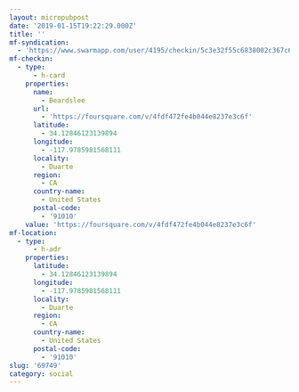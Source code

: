 ```yaml
---
layout: micropubpost
date: '2019-01-15T19:22:29.000Z'
title: ''
mf-syndication:
  - 'https://www.swarmapp.com/user/4195/checkin/5c3e32f55c6838002c367c61'
mf-checkin:
  - type:
      - h-card
    properties:
      name:
        - Beardslee
      url:
        - 'https://foursquare.com/v/4fdf472fe4b044e8237e3c6f'
      latitude:
        - 34.12846123139894
      longitude:
        - -117.9785981568111
      locality:
        - Duarte
      region:
        - CA
      country-name:
        - United States
      postal-code:
        - '91010'
    value: 'https://foursquare.com/v/4fdf472fe4b044e8237e3c6f'
mf-location:
  - type:
      - h-adr
    properties:
      latitude:
        - 34.12846123139894
      longitude:
        - -117.9785981568111
      locality:
        - Duarte
      region:
        - CA
      country-name:
        - United States
      postal-code:
        - '91010'
slug: '69749'
category: social
---
```

